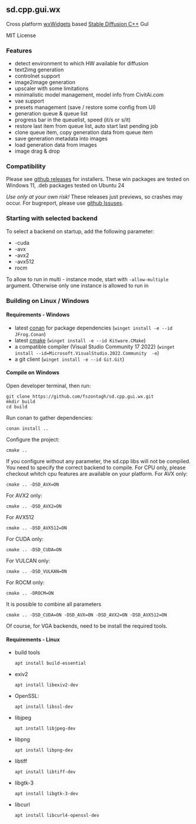 ## sd.cpp.gui.wx

Cross platform [wxWidgets](https://www.wxwidgets.org/) based [ Stable Diffusion C++](https://github.com/leejet/stable-diffusion.cpp) GuI

MIT License

### Features

- detect environment to which HW available for diffusion
- text2img generation
- controlnet support
- image2image generation
- upscaler with some limitations
- minimalistic model management, model info from CivitAi.com
- vae support
- presets management (save / restore some config from UI)
- generation queue & queue list
- progress bar in the queuelist, speed (it/s or s/it)
- restore last item from queue list, auto start last pending job
- clone queue item, copy generation data from queue item
- save generation metadata into images
- load generation data from images
- image drag & drop


### Compatibility

Please see [github releases](https://github.com/fszontagh/sd.cpp.gui.wx/releases) for installers. These win packages are tested on Windows 11, .deb packages tested on Ubuntu 24

_Use only at your own risk!_
These releases just previews, so crashes may occur. For bugreport, please use [github Issuses](https://github.com/fszontagh/sd.cpp.gui.wx/issues).

### Starting with selected backend
To select a backend on startup, add the following parameter:
 - -cuda
 - -avx
 - -avx2
 - -avx512
 - rocm
 
 To allow to run in multi - instance mode, start with ```-allow-multiple``` argument. Otherwise only one instance is allowed to run in

### Building on Linux / Windows

#### Requirements - Windows

- latest [conan]() for package dependencies (```winget install -e --id JFrog.Conan```)
- latest [cmake](https://cmake.org/) (```winget install -e --id Kitware.CMake```)
- a compatible compiler (Visual Studio Community 17 2022) (```winget install --id=Microsoft.VisualStudio.2022.Community  -e```)
- a git client (```winget install -e --id Git.Git```)

#### Compile on Windows

 Open developer terminal, then run:
 ```
 git clone https://github.com/fszontagh/sd.cpp.gui.wx.git
 mkdir build
 cd build
 ```
Run conan to gather dependencies:
```
conan install ..
```
Configure the project: 
```
cmake .. 
```
If you configure without any parameter, the sd.cpp libs will not be compiled. You need to specify the correct backend to compile. For CPU only, please checkout whitch cpu features are available on your platform. 
For AVX only: 
```
cmake .. -DSD_AVX=ON
```

For AVX2 only:
```
cmake .. -DSD_AVX2=ON
```

For AVX512
```
cmake .. -DSD_AVX512=ON
```

For CUDA only:
```
cmake .. -DSD_CUDA=ON
```
For VULCAN only:
```
cmake .. -DSD_VULKAN=ON
```
For ROCM only:
```
cmake .. -DROCM=ON
```
It is possible to combine all parameters 

```
cmake .. -DSD_CUDA=ON -DSD_AVX=ON -DSD_AVX2=ON -DSD_AVX512=ON
```

Of course, for VGA backends, need to be install the required tools. 

#### Requirements - Linux
- build tools

  ```
  apt install build-essential
  ```

- exiv2

  ```
  apt install libexiv2-dev
  ```

- OpenSSL:

  ```
  apt install libssl-dev
  ```

- libjpeg

  ```
  apt install libjpeg-dev
  ```

- libpng

  ```
  apt install libpng-dev
  ```

- libtiff

  ```
  apt install libtiff-dev
  ```

- libgtk-3

  ```
  apt install libgtk-3-dev
  ```
- libcurl

  ```
  apt install libcurl4-openssl-dev
  ```



